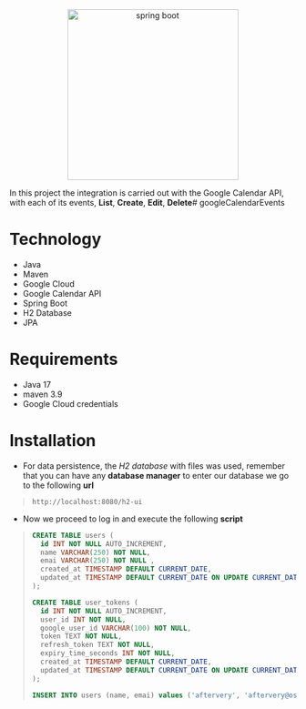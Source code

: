 <div align="center">
    <img src="https://download.logo.wine/logo/Spring_Framework/Spring_Framework-Logo.wine.png" width="300" alt="spring boot" />
</div>

In this project the integration is carried out with the Google Calendar API, with each of its events, **List**, **Create**, **Edit**, **Delete**# googleCalendarEvents

# Technology
- Java
- Maven
- Google Cloud
- Google Calendar API
- Spring Boot
- H2 Database
- JPA

# Requirements
- Java 17
- maven 3.9
- Google Cloud credentials

# Installation

- For data persistence, the *H2 database* with files was used, remember that you can have any **database manager** to enter our database we go to the following **url**
>```http request
>http://localhost:8080/h2-ui
>```

- Now we proceed to log in and execute the following **script**

>```sql
>CREATE TABLE users (
>   id INT NOT NULL AUTO_INCREMENT,
>   name VARCHAR(250) NOT NULL,
>   emai VARCHAR(250) NOT NULL ,
>   created_at TIMESTAMP DEFAULT CURRENT_DATE,
>   updated_at TIMESTAMP DEFAULT CURRENT_DATE ON UPDATE CURRENT_DATE
>);
>
>CREATE TABLE user_tokens (
>   id INT NOT NULL AUTO_INCREMENT,
>   user_id INT NOT NULL,
>   google_user_id VARCHAR(100) NOT NULL,
>   token TEXT NOT NULL,
>   refresh_token TEXT NOT NULL,
>   expiry_time_seconds INT NOT NULL,
>   created_at TIMESTAMP DEFAULT CURRENT_DATE,
>   updated_at TIMESTAMP DEFAULT CURRENT_DATE ON UPDATE CURRENT_DATE
>);
>
>INSERT INTO users (name, emai) values ('aftervery', 'aftervery@osukarusof.com');
>```
